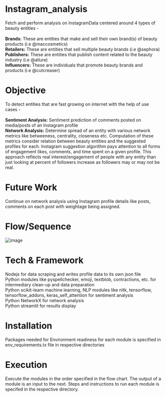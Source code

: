 # Instagram_analysis
Fetch and perform analysis on InstagramData centered around 4 types of beauty entities - <br><br>
**Brands:** These are entities that make and sell their own brand(s) of beauty products (i.e @maccosmetics) <br>
**Retailers:** These are entities that sell multiple beauty brands (i.e @sephora) <br>
**Publishers:** These are entities that publish content related to the beauty industry (i.e @allure) <br>
**Influencers:** These are individuals that promote beauty brands and products (i.e @cutcreaser) <br>

# Objective
To detect entities that are fast growing on internet with the help of use cases - <br><br>
**Sentiment Analysis:** Sentiment prediction of comments posted on media/posts of an Instagram profile <br>
**Network Analysis:** Determine spread of an entity with various network metrics like betweeness, centrality, closeness etc. Computation of these metrics consider relation between beauty entities and the suggested profiles for each. Instagram suggestion algorithm pays attention to all forms of engagement likes, comments, and time spent on a given profile. This approach reflects real interest/engagement of people with any entity than just looking at percent of followers increase as followers may or may not be real.

# Future Work 
Continue on network analysis using Instagram profile details like posts, comments on each post with weightage being assigned.


# Flow/Sequence
![image](https://user-images.githubusercontent.com/65956949/155954566-8f257d28-c29e-4c4a-a929-0f8e70cb1069.png)


# Tech & Framework
Nodejs for data scraping and writes profile data to its own json file<br>
Python modules like pyspellchecker, emoji, textblob, contractions, etc. for intermediary clean-up and data preparation<br>
Python scikit-learn machine learning, NLP modules like nltk, tensorflow, tensorflow_addons, keras_self_attention for sentiment analysis<br>
Python NetworkX for network analysis<br>
Python streamlit for results display

# Installation
Packages needed for Environment readiness for each module is specified in env_requirements.tx file in respective directories

# Execution
Execute the modules in the order specified in the flow chart. The output of a module is an input to the next. Steps and instructions to run each module is specifed in the respective directory.

